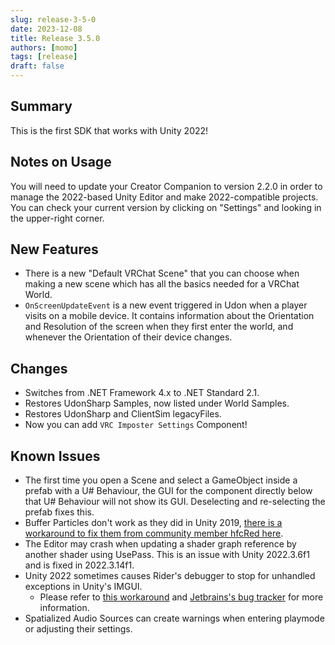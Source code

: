 ```yaml
---
slug: release-3-5-0
date: 2023-12-08
title: Release 3.5.0
authors: [momo]
tags: [release]
draft: false
---
```

## Summary

This is the first SDK that works with Unity 2022!

<!--truncate-->

## Notes on Usage

You will need to update your Creator Companion to version 2.2.0 in order to manage the 2022-based Unity Editor and make 2022-compatible projects. You can check your current version by clicking on "Settings" and looking in the upper-right corner.

## New Features

* There is a new "Default VRChat Scene" that you can choose when making a new scene which has all the basics needed for a VRChat World.
* `OnScreenUpdateEvent` is a new event triggered in Udon when a player visits on a mobile device. It contains information about the Orientation and Resolution of the screen when they first enter the world, and whenever the Orientation of their device changes. 

## Changes

* Switches from .NET Framework 4.x to .NET Standard 2.1.
* Restores UdonSharp Samples, now  listed under World Samples.
* Restores UdonSharp and ClientSim legacyFiles.
* Now you can add `VRC Imposter Settings` Component!

## Known Issues

* The first time you open a Scene and select a GameObject inside a prefab with a U# Behaviour, the GUI for the component directly below that U# Behaviour will not show its GUI. Deselecting and re-selecting the prefab fixes this.
* Buffer Particles don't work as they did in Unity 2019, [there is a workaround to fix them from community member hfcRed here](https://x.com/hfcRedddd/status/1696915379090604179).
* The Editor may crash when updating a shader graph reference by another shader using UsePass. This is an issue with Unity 2022.3.6f1 and is fixed in 2022.3.14f1.
* Unity 2022 sometimes causes Rider's debugger to stop for unhandled exceptions in Unity's IMGUI.
	* Please refer to [this workaround](https://forum.unity.com/threads/rider-debugger-breaks-on-unhandled-exception.1135879/#post-7305256) and [Jetbrains's bug tracker](https://youtrack.jetbrains.com/issue/RIDER-64944) for more information.
* Spatialized Audio Sources can create warnings when entering playmode or adjusting their settings.
